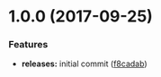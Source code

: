 <a name="1.0.0"></a>
# 1.0.0 (2017-09-25)


### Features

* **releases:** initial commit ([f8cadab](https://github.com/hypeJunction/elgg-moment/commit/f8cadab))



